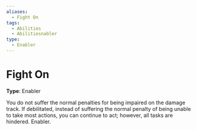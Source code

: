 ```yaml
---
aliases:
  - Fight On
tags:
  - Abilities
  - Abilitiesnabler
type:
  - Enabler
---
```


# Fight On

**Type**: Enabler

You do not suffer the normal penalties for being impaired on the damage track. If debilitated, instead of suffering the normal penalty of being unable to take most actions, you can continue to act; however, all tasks are hindered. Enabler.
